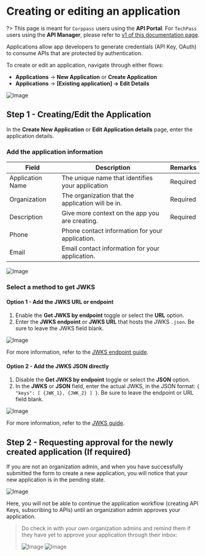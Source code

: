 # Creating or editing an application

?> This page is meant for `Corppass` users using the **API Portal**. For `TechPass` users using the **API Manager**, please refer to [v1 of this documentation page](/sections/consuming/v1/create-application).

Applications allow app developers to generate credentials (API Key, OAuth) to consume APIs that are protected by authentication.

To create or edit an application, navigate through either flows:

- **Applications** &rarr; **New Application** or **Create Application**
- **Applications** &rarr; **[Existing application] &rarr; Edit Details**

![Image](../_assets/apps.png)

## Step 1 - Creating/Edit the Application

In the **Create New Application** or **Edit Application details** page, enter the application details.

<!-- 
![Image](../_assets/new-app-filled.png) -->

### Add the application information

| Field            | Description                                                                                                  | Remarks                    |
| ---------------- | ------------------------------------------------------------------------------------------------------------ | -------------------------- |
| Application Name | The unique name that identifies your application                                                             | Required                   |
| Organization     | The organization that the application will be in.                                                                     | Required                   |
| Description      |  Give more context on the app you are creating.                                                                  | Required                   |
| Phone            | Phone contact information for your application.                                                                       |                            |
| Email            | Email contact information for your application.                                                                       |                            |

![Image](../_assets/new-app-filled-info.png)

### Select a method to get JWKS

#### Option 1 - Add the JWKS URL or endpoint

1. Enable the **Get JWKS by endpoint** toggle or select the **URL** option.
2. Enter the **JWKS endpoint** or **JWKS URL** that hosts the JWKS `.json`. Be sure to leave the JWKS field blank.

![Image](../_assets/new-app-jwks-endpoint.png)

For more information, refer to the [JWKS endpoint guide](https://docs.developer.tech.gov.sg/docs/complete-apex-user-guide/sections/oauth/create-jwks-endpoint).

#### Option 2 - Add the JWKS JSON directly

1. Disable the **Get JWKS by endpoint** toggle or select the **JSON** option.
2. In the **JWKS** or **JSON** field, enter the actual JWKS, in the JSON format: `{ "keys": [ {JWK_1}, {JWK_2} ] }`. Be sure to leave the endpoint or URL field blank.

![Image](../_assets/new-app-jwks-json.png)

For more information, refer to the [JWKS guide](https://docs.developer.tech.gov.sg/docs/complete-apex-user-guide/sections/auth/jwks).

## Step 2 - Requesting approval for the newly created application (If required)

If you are not an organization admin, and when you have successfully submitted the form to create a new application, you will notice that your new application is in the pending state.

![Image](../_assets/new-app-pending.png)

Here, you will not be able to continue the application workflow (creating API Keys, subscribing to APIs) until an organization admin approves your application.

> Do check in with your own organization admins and remind them if they have yet to approve your application through their inbox:
>
> ![Image](../_assets/pending-app-1.png) ![Image](../_assets/pending-app-2.png)

